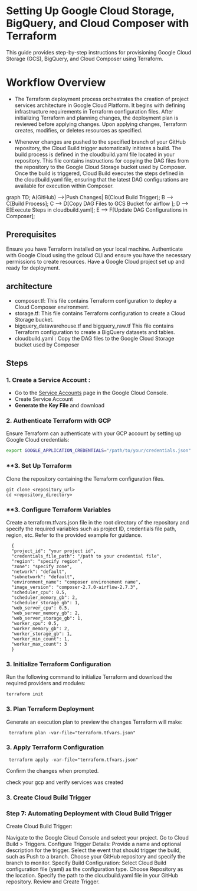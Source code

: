 # Setting Up Google Cloud Storage, BigQuery, and Cloud Composer with Terraform

This guide provides step-by-step instructions for provisioning Google Cloud Storage (GCS), BigQuery, and Cloud Composer using Terraform.

# Workflow Overview

- The Terraform deployment process orchestrates the creation of project services architecture in Google Cloud Platform. It begins with defining infrastructure requirements in Terraform configuration files. After initializing Terraform and planning changes, the deployment plan is reviewed before applying changes. Upon applying changes, Terraform creates, modifies, or deletes resources as specified.

- Whenever changes are pushed to the specified branch of your GitHub repository, the Cloud Build trigger automatically initiates a build. The build process is defined in the cloudbuild.yaml file located in your repository. This file contains instructions for copying the DAG files from the repository to the Google Cloud Storage bucket used by Composer. Once the build is triggered, Cloud Build executes the steps defined in the cloudbuild.yaml file, ensuring that the latest DAG configurations are available for execution within Composer.

graph TD; A(GitHub) -->|Push Changes| B(Cloud Build Trigger); B --> C[Build Process]; C --> D[Copy DAG Files to GCS Bucket for airflow ]; D --> E[Execute Steps in cloudbuild.yaml]; E --> F[Update DAG Configurations in Composer];

## Prerequisites

Ensure you have Terraform installed on your local machine. Authenticate with Google Cloud using the gcloud CLI and ensure you have the necessary permissions to create resources. Have a Google Cloud project set up and ready for deployment.

## architecture

- composer.tf: This file contains Terraform configuration to deploy a Cloud Composer environment.
- storage.tf: This file contains Terraform configuration to create a Cloud Storage bucket.
- bigquery_datawarehouse.tf and bigquery_raw.tf This file contains Terraform configuration to create a BigQuery datasets and tables.
- cloudbuild.yaml : Copy the DAG files to the Google Cloud Storage bucket used by Composer

## Steps

### **1. Create a Service Account** :

- Go to the [Service Accounts](https://console.cloud.google.com/iam-admin/serviceaccounts) page in the Google Cloud Console.
- Create Service Account
- **Generate the Key File** and download

### 2. Authenticate Terraform with GCP

Ensure Terraform can authenticate with your GCP account by setting up Google Cloud credentials:

```bash
export GOOGLE_APPLICATION_CREDENTIALS="/path/to/your/credentials.json"
```

### \*\*3. Set Up Terraform

Clone the repository containing the Terraform configuration files.

```
git clone <repository_url>
cd <repository_directory>
```

### \*\*3. Configure Terraform Variables

Create a terraform.tfvars.json file in the root directory of the repository and specify the required variables such as project ID, credentials file path, region, etc. Refer to the provided example for guidance.

```
  {
  "project_id": "your project id",
  "credentials_file_path": "/path to your credential file",
  "region": "specify region",
  "zone": "specify zone",
  "network": "default",
  "subnetwork": "default",
  "environment_name": "composer environement name",
  "image_version": "composer-2.7.0-airflow-2.7.3",
  "scheduler_cpu": 0.5,
  "scheduler_memory_gb": 2,
  "scheduler_storage_gb": 1,
  "web_server_cpu": 0.5,
  "web_server_memory_gb": 2,
  "web_server_storage_gb": 1,
  "worker_cpu": 0.5,
  "worker_memory_gb": 2,
  "worker_storage_gb": 1,
  "worker_min_count": 1,
  "worker_max_count": 3
  }
```

### 3. Initialize Terraform Configuration

Run the following command to initialize Terraform and download the required providers and modules:

```
terraform init
```

### 3. Plan Terraform Deployment

Generate an execution plan to preview the changes Terraform will make:

```
 terraform plan -var-file="terraform.tfvars.json"
```

### 3. Apply Terraform Configuration

```
 terraform apply -var-file="terraform.tfvars.json"
```

Confirm the changes when prompted.

check your gcp and verify services was created

### 3. Create Cloud Build Trigger

### Step 7: Automating Deployment with Cloud Build Trigger

Create Cloud Build Trigger:

Navigate to the Google Cloud Console and select your project. Go to Cloud Build > Triggers. Configure Trigger Details: Provide a name and optional description for the trigger. Select the event that should trigger the build, such as Push to a branch. Choose your GitHub repository and specify the branch to monitor. Specify Build Configuration: Select Cloud Build configuration file (yaml) as the configuration type. Choose Repository as the location. Specify the path to the cloudbuild.yaml file in your GitHub repository. Review and Create Trigger.
